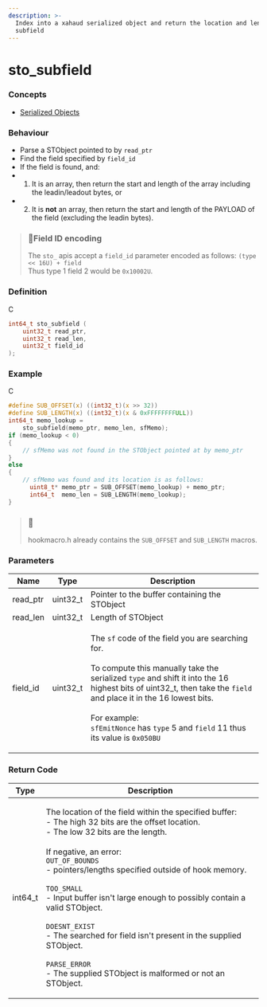 ```yaml
---
description: >-
  Index into a xahaud serialized object and return the location and length of a
  subfield
---
```


# sto\_subfield

### Concepts

* [Serialized Objects](../../../concepts/serialized-objects.md)

### Behaviour

* Parse a STObject pointed to by `read_ptr`
* Find the field specified by `field_id`
* If the field is found, and:
*
  1. It is an array, then return the start and length of the array including the leadin/leadout bytes, or
*
  2. It is **not** an array, then return the start and length of the PAYLOAD of the field (excluding the leadin bytes).

> ### 🚧Field ID encoding
>
> The `sto_` apis accept a `field_id` parameter encoded as follows: `(type << 16U) + field`\
> Thus type 1 field 2 would be `0x10002U`.

### Definition

C

```c
int64_t sto_subfield (
    uint32_t read_ptr,
  	uint32_t read_len,
  	uint32_t field_id
);
```

### Example

C

```c
#define SUB_OFFSET(x) ((int32_t)(x >> 32))
#define SUB_LENGTH(x) ((int32_t)(x & 0xFFFFFFFFULL))
int64_t memo_lookup =
    sto_subfield(memo_ptr, memo_len, sfMemo);
if (memo_lookup < 0)
{
    // sfMemo was not found in the STObject pointed at by memo_ptr
}
else
{
    // sfMemo was found and its location is as follows:
	  uint8_t* memo_ptr = SUB_OFFSET(memo_lookup) + memo_ptr;
	  int64_t  memo_len = SUB_LENGTH(memo_lookup);
}
```

> ### 📘
>
> hookmacro.h already contains the `SUB_OFFSET` and `SUB_LENGTH` macros.

### Parameters

| Name      | Type      | Description                                                                                                                                                                                                                                                                                                                                                                                                |
| --------- | --------- | ---------------------------------------------------------------------------------------------------------------------------------------------------------------------------------------------------------------------------------------------------------------------------------------------------------------------------------------------------------------------------------------------------------- |
| read\_ptr | uint32\_t | Pointer to the buffer containing the STObject                                                                                                                                                                                                                                                                                                                                                              |
| read\_len | uint32\_t | Length of STObject                                                                                                                                                                                                                                                                                                                                                                                         |
| field\_id | uint32\_t | <p>The <code>sf</code> code of the field you are searching for.<br><br>To compute this manually take the serialized <code>type</code> and shift it into the 16 highest bits of uint32_t, then take the <code>field</code> and place it in the 16 lowest bits.<br><br>For example:<br><code>sfEmitNonce</code> has <code>type</code> 5 and <code>field</code> 11 thus its value is <code>0x050BU</code></p> |

### Return Code

| Type     | Description                                                                                                                                                                                                                                                                                                                                                                                                                                                                                                                                                                     |
| -------- | ------------------------------------------------------------------------------------------------------------------------------------------------------------------------------------------------------------------------------------------------------------------------------------------------------------------------------------------------------------------------------------------------------------------------------------------------------------------------------------------------------------------------------------------------------------------------------- |
| int64\_t | <p>The location of the field within the specified buffer:<br>- The high 32 bits are the offset location.<br>- The low 32 bits are the length.<br><br>If negative, an error:<br><code>OUT_OF_BOUNDS</code><br>- pointers/lengths specified outside of hook memory.<br><br><code>TOO_SMALL</code><br>- Input buffer isn't large enough to possibly contain a valid STObject.<br><br><code>DOESNT_EXIST</code><br>- The searched for field isn't present in the supplied STObject.<br><br><code>PARSE_ERROR</code><br>- The supplied STObject is malformed or not an STObject.</p> |
